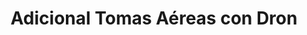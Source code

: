 ---
title: Adicional Tomas Aéreas con Dron
seccion: Bodas
tipo: Adicional
descripcion: Captura de momentos clave de la ceremonia y recepción desde el aire.
precio: 350000
---